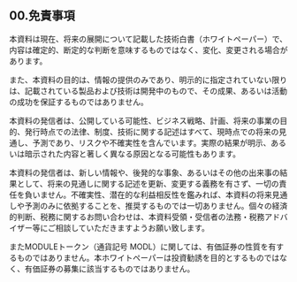 ## 00.免責事項

本資料は現在、将来の展開について記載した技術白書（ホワイトペーパー）で、内容は確定的、断定的な判断を意味するものではなく、変化、変更される場合があります。

また、本資料の目的は、情報の提供のみであり、明示的に指定されていない限りは、記載されている製品および技術は開発中のもので、その成果、あるいは活動の成功を保証するものではありません。
 
本資料の発信者は、公開している可能性、ビジネス戦略、計画、将来の事業の目的、発行時点での法律、制度、技術に関する記述はすべて、現時点での将来の見通し、予測であり、リスクや不確実性を含んでいます。実際の結果が明示、あるいは暗示された内容と著しく異なる原因となる可能性もあります。

本資料の発信者は、新しい情報や、後発的な事象、あるいはその他の出来事の結果として、将来の見通しに関する記述を更新、変更する義務を有さず、一切の責任を負いません。不確実性、潜在的な利益相反性を鑑みれば、本資料の将来見通しや予測のみに依拠することを、推奨するものでは一切ありません。個々の経済的判断、税務に関するお問い合わせは、本資料受領・受信者の法務・税務アドバイザー等にご相談していただきますようお願い致します。 

またMODULEトークン（通貨記号 MODL）に関しては、有価証券の性質を有するものではありません。本ホワイトペーパーは投資勧誘を目的とするものではなく、有価証券の募集に該当するものではありません。